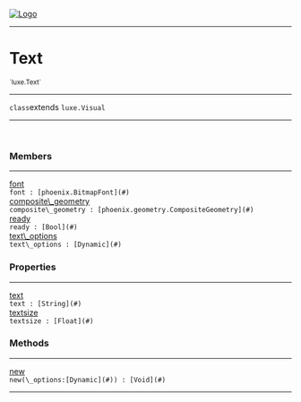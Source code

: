 
[![Logo](../../images/logo.png)](../../api/index.html)

---



<h1>Text</h1>
<small>`luxe.Text`</small>



---

`class`extends <code><span>luxe.Visual</span></code>

---

&nbsp;
&nbsp;



<h3>Members</h3> <hr/><span class="member apipage">
                <a name="font"><a class="lift" href="#font">font</a></a><div class="clear"></div><code class="signature apipage">font : [phoenix.BitmapFont](#)</code><br/></span>
            <span class="small_desc_flat"></span><span class="member apipage">
                <a name="composite_geometry"><a class="lift" href="#composite_geometry">composite\_geometry</a></a><div class="clear"></div><code class="signature apipage">composite\_geometry : [phoenix.geometry.CompositeGeometry](#)</code><br/></span>
            <span class="small_desc_flat"></span><span class="member apipage">
                <a name="ready"><a class="lift" href="#ready">ready</a></a><div class="clear"></div><code class="signature apipage">ready : [Bool](#)</code><br/></span>
            <span class="small_desc_flat"></span><span class="member apipage">
                <a name="text_options"><a class="lift" href="#text_options">text\_options</a></a><div class="clear"></div><code class="signature apipage">text\_options : [Dynamic](#)</code><br/></span>
            <span class="small_desc_flat"></span>



<h3>Properties</h3> <hr/><span class="member apipage">
                <a name="text"><a class="lift" href="#text">text</a></a><div class="clear"></div><code class="signature apipage">text : [String](#)</code><br/></span>
            <span class="small_desc_flat"></span><span class="member apipage">
                <a name="textsize"><a class="lift" href="#textsize">textsize</a></a><div class="clear"></div><code class="signature apipage">textsize : [Float](#)</code><br/></span>
            <span class="small_desc_flat"></span>



<h3>Methods</h3> <hr/><span class="method apipage">
            <a name="new"><a class="lift" href="#new">new</a></a> <div class="clear"></div><code class="signature apipage">new(\_options:[Dynamic](#)<span></span>) : [Void](#)</code><br/><span class="small_desc_flat"></span>
        </span>
    





---

&nbsp;
&nbsp;
&nbsp;
&nbsp;